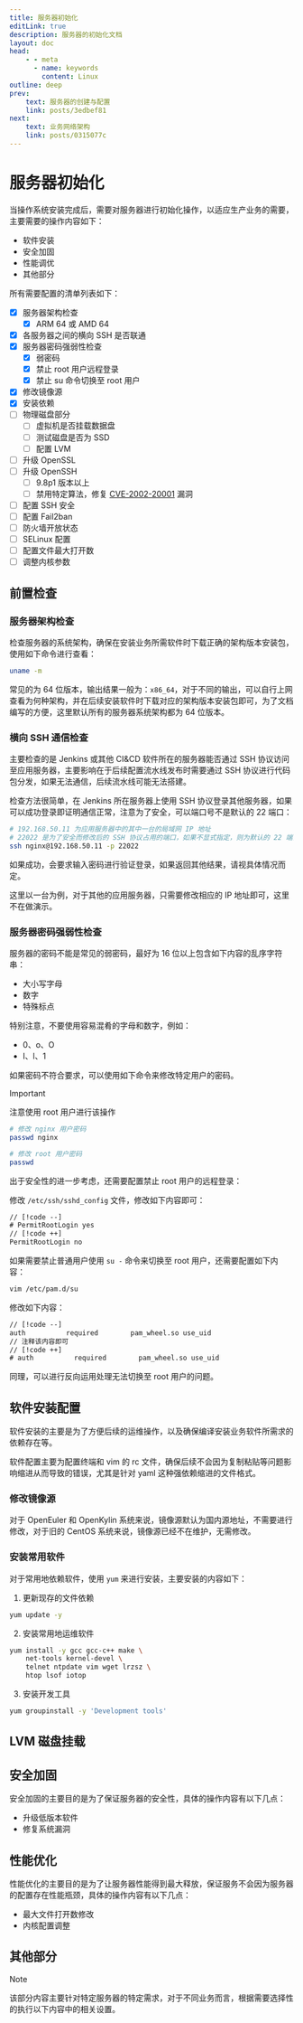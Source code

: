 ```yaml
---
title: 服务器初始化
editLink: true
description: 服务器的初始化文档
layout: doc
head:
    - - meta
      - name: keywords
        content: Linux
outline: deep
prev:
    text: 服务器的创建与配置
    link: posts/3edbef81
next:
    text: 业务网络架构
    link: posts/0315077c
---
```


# 服务器初始化

当操作系统安装完成后，需要对服务器进行初始化操作，以适应生产业务的需要，主要需要的操作内容如下：

- 软件安装
- 安全加固
- 性能调优
- 其他部分

所有需要配置的清单列表如下：

- [x] 服务器架构检查 <Badge type="warning" text="需要留意" />
  - [x] ARM 64 或 AMD 64
- [x] 各服务器之间的横向 SSH 是否联通 <Badge type="danger" text="后续影响" />
- [x] 服务器密码强弱性检查 <Badge type="danger" text="特别注意" />
  - [x] 弱密码
  - [x] 禁止 root 用户远程登录
  - [x] 禁止 su 命令切换至 root 用户
- [x] 修改镜像源
- [x] 安装依赖
- [ ] 物理磁盘部分
  - [ ] 虚拟机是否挂载数据盘
  - [ ] 测试磁盘是否为 SSD <Badge type="danger" text="后续影响" />
  - [ ] 配置 LVM
- [ ] 升级 OpenSSL
- [ ] 升级 OpenSSH
  - [ ] 9.8p1 版本以上 
  - [ ] 禁用特定算法，修复 [CVE-2002-20001](a7fc9217) 漏洞
- [ ] 配置 SSH 安全
- [ ] 配置 Fail2ban
- [ ] 防火墙开放状态
- [ ] SELinux 配置
- [ ] 配置文件最大打开数
- [ ] 调整内核参数

## 前置检查

### 服务器架构检查

检查服务器的系统架构，确保在安装业务所需软件时下载正确的架构版本安装包，使用如下命令进行查看：

```bash
uname -m
```

常见的为 64 位版本，输出结果一般为：`x86_64`，对于不同的输出，可以自行上网查看为何种架构，并在后续安装软件时下载对应的架构版本安装包即可，为了文档编写的方便，这里默认所有的服务器系统架构都为 64 位版本。

### 横向 SSH 通信检查

主要检查的是 Jenkins 或其他 CI&CD 软件所在的服务器能否通过 SSH 协议访问至应用服务器，主要影响在于后续配置流水线发布时需要通过 SSH 协议进行代码包分发，如果无法通信，后续流水线可能无法搭建。<Badge type="warning" text="寻找他法" />

检查方法很简单，在 Jenkins 所在服务器上使用 SSH 协议登录其他服务器，如果可以成功登录即证明通信正常，注意为了安全，可以端口号不是默认的 22 端口：

```bash
# 192.168.50.11 为应用服务器中的其中一台的局域网 IP 地址
# 22022 是为了安全而修改后的 SSH 协议占用的端口，如果不显式指定，则为默认的 22 端口
ssh nginx@192.168.50.11 -p 22022
```

如果成功，会要求输入密码进行验证登录，如果返回其他结果，请视具体情况而定。

这里以一台为例，对于其他的应用服务器，只需要修改相应的 IP 地址即可，这里不在做演示。

### 服务器密码强弱性检查

服务器的密码不能是常见的弱密码，最好为 16 位以上包含如下内容的乱序字符串：

- 大小写字母
- 数字
- 特殊标点

特别注意，不要使用容易混肴的字母和数字，例如：

- 0、o、O
- I、l、1

如果密码不符合要求，可以使用如下命令来修改特定用户的密码。

> [!IMPORTANT]
> 注意使用 root 用户进行该操作

```bash
# 修改 nginx 用户密码
passwd nginx

# 修改 root 用户密码
passwd
```

出于安全性的进一步考虑，还需要配置禁止 root 用户的远程登录：

修改 `/etc/ssh/sshd_config` 文件，修改如下内容即可：

```diff
// [!code --]
# PermitRootLogin yes
// [!code ++]
PermitRootLogin no
```

如果需要禁止普通用户使用 `su -` 命令来切换至 root 用户，还需要配置如下内容：

```bash
vim /etc/pam.d/su
```

修改如下内容：

```diff
// [!code --]
auth          required        pam_wheel.so use_uid
// 注释该内容即可
// [!code ++]
# auth          required        pam_wheel.so use_uid
```

同理，可以进行反向运用处理无法切换至 root 用户的问题。

## 软件安装配置

软件安装的主要是为了方便后续的运维操作，以及确保编译安装业务软件所需求的依赖存在等。

软件配置主要为配置终端和 vim 的 rc 文件，确保后续不会因为复制粘贴等问题影响缩进从而导致的错误，尤其是针对 yaml 这种强依赖缩进的文件格式。

### 修改镜像源

对于 OpenEuler 和 OpenKylin 系统来说，镜像源默认为国内源地址，不需要进行修改，对于旧的 CentOS 系统来说，镜像源已经不在维护，无需修改。

### 安装常用软件  <Badge type="tip" text="持续更新" />

对于常用地依赖软件，使用 `yum` 来进行安装，主要安装的内容如下：

1. 更新现存的文件依赖
  ```bash
  yum update -y
  ```
2. 安装常用地运维软件
  ```bash
  yum install -y gcc gcc-c++ make \
      net-tools kernel-devel \
      telnet ntpdate vim wget lrzsz \
      htop lsof iotop
  ```
3. 安装开发工具
  ```bash
  yum groupinstall -y 'Development tools'
  ```

## LVM 磁盘挂载

## 安全加固

安全加固的主要目的是为了保证服务器的安全性，具体的操作内容有以下几点：

- 升级低版本软件
- 修复系统漏洞

## 性能优化

性能优化的主要目的是为了让服务器性能得到最大释放，保证服务不会因为服务器的配置存在性能瓶颈，具体的操作内容有以下几点：

- 最大文件打开数修改
- 内核配置调整

## 其他部分

> [!NOTE]
> 该部分内容主要针对特定服务器的特定需求，对于不同业务而言，根据需要选择性的执行以下内容中的相关设置。